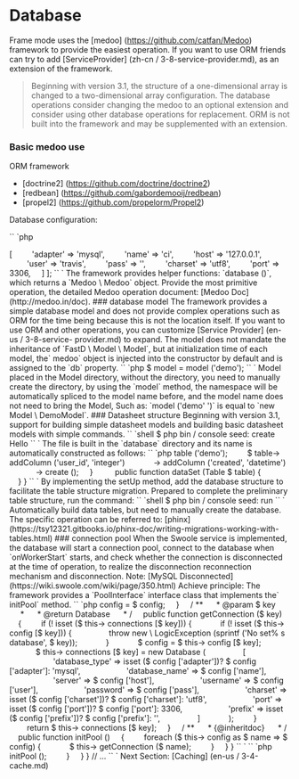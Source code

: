 # Database

Frame mode uses the [medoo] (https://github.com/catfan/Medoo) framework to provide the easiest operation. If you want to use ORM friends can try to add [ServiceProvider] (zh-cn / 3-8-service-provider.md), as an extension of the framework.

> Beginning with version 3.1, the structure of a one-dimensional array is changed to a two-dimensional array configuration. The database operations consider changing the medoo to an optional extension and consider using other database operations for replacement. ORM is not built into the framework and may be supplemented with an extension.

### Basic medoo use

ORM framework

* [doctrine2] (https://github.com/doctrine/doctrine2)
* [redbean] (https://github.com/gabordemooij/redbean)
* [propel2] (https://github.com/propelorm/Propel2)

Database configuration:

`` `php
<? php
return [
    'default' => [
        'adapter' => 'mysql',
        'name' => 'ci',
        'host' => '127.0.0.1',
        'user' => 'travis',
        'pass' => '',
        'charset' => 'utf8',
        'port' => 3306,
    ]
];
`` `

The framework provides helper functions: `database ()`, which returns a `Medoo \ Medoo` object. Provide the most primitive operation, the detailed Medoo operation document: [Medoo Doc] (http://medoo.in/doc).

### database model

The framework provides a simple database model and does not provide complex operations such as ORM for the time being because this is not the location itself. If you want to use ORM and other operations, you can customize [Service Provider] (en-us / 3-8-service- provider.md) to expand.

The model does not mandate the inheritance of `FastD \ Model \ Model`, but at initialization time of each model, the` medoo` object is injected into the constructor by default and is assigned to the `db` property.

`` `php
$ model = model ('demo');
`` `

Model placed in the Model directory, without the directory, you need to manually create the directory, by using the `model` method, the namespace will be automatically spliced ​​to the model name before, and the model name does not need to bring the Model, Such as: `model ('demo' ')` is equal to `new Model \ DemoModel`.

### Datasheet structure

Beginning with version 3.1, support for building simple datasheet models and building basic datasheet models with simple commands.

`` `shell
$ php bin / console seed: create Hello
`` `

The file is built in the `database` directory and its name is automatically constructed as follows:

`` `php
<? php

use FastD \ Model \ Migration;
use Phinx \ Db \ Table;

class Hello extends Migration
{
    / **
     * Set up database table schema
     * /
    public function setUp ()
    {
        // create table
        $ table = $ this-> table ('demo');
        $ table-> addColumn ('user_id', 'integer')
            -> addColumn ('created', 'datetime')
            -> create ();
    }
    
    public function dataSet (Table $ table) {
        
    }
}
`` `

By implementing the setUp method, add the database structure to facilitate the table structure migration.

Prepared to complete the preliminary table structure, run the command:

`` `shell
$ php bin / console seed: run
`` `

Automatically build data tables, but need to manually create the database. The specific operation can be referred to: [phinx] (https://tsy12321.gitbooks.io/phinx-doc/writing-migrations-working-with-tables.html)

### connection pool

When the Swoole service is implemented, the database will start a connection pool, connect to the database when `onWorkerStart` starts, and check whether the connection is disconnected at the time of operation, to realize the disconnection reconnection mechanism and disconnection. Note: [MySQL Disconnected] (https://wiki.swoole.com/wiki/page/350.html)

Achieve principle:

The framework provides a `PoolInterface` interface class that implements the` initPool` method.

`` `php
<? php

namespace FastD \ Pool;

use FastD \ Model \ Database;

/ **
 * Class DatabasePool.
 * /
class DatabasePool implements PoolInterface
{
    / **
     * @var Database []
     * /
    protected $ connections = [];

    / **
     * @var array
     * /
    protected $ config;

    / **
     * Database constructor.
     *
     * @param array $ config
     * /
    public function __construct (array $ config)
    {
        $ this-> config = $ config;
    }

    / **
     * @param $ key
     *
     * @return Database
     * /
    public function getConnection ($ key)
    {
        if (! isset ($ this-> connections [$ key])) {
            if (! isset ($ this-> config [$ key])) {
                throw new \ LogicException (sprintf ('No set% s database', $ key));
            }
            $ config = $ this-> config [$ key];
            $ this-> connections [$ key] = new Database (
                [
                    'database_type' => isset ($ config ['adapter'])? $ config ['adapter']: 'mysql',
                    'database_name' => $ config ['name'],
                    'server' => $ config ['host'],
                    'username' => $ config ['user'],
                    'password' => $ config ['pass'],
                    'charset' => isset ($ config ['charset'])? $ config ['charset']: 'utf8',
                    'port' => isset ($ config ['port'])? $ config ['port']: 3306,
                    'prefix' => isset ($ config ['prefix'])? $ config ['prefix']: '',
                ]
            );
        }

        return $ this-> connections [$ key];
    }

    / **
     * {@inheritdoc}
     * /
    public function initPool ()
    {
        foreach ($ this-> config as $ name => $ config) {
            $ this-> getConnection ($ name);
        }
    }
}
`` `

`` `php
<? php
// ...
public function onWorkerStart ()
{
    foreach (app () as $ service) {
        if ($ service instanceof FastD \ Pool \ PoolInterface) {
            $ service-> initPool ();
        }
    }
}
// ...
`` `

Next Section: [Caching] (en-us / 3-4-cache.md)